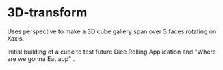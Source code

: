 # 3D-transform
Uses perspective to make a 3D cube gallery span over 3 faces rotating on Xaxis.

Initial building of a cube to test future Dice Rolling Application and "Where are we gonna Eat app" . 


